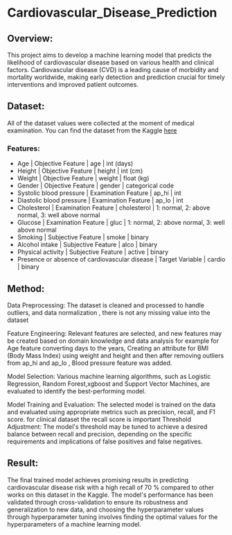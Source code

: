 # Cardiovascular_Disease_Prediction
## Overview:
This project aims to develop a machine learning model that predicts the likelihood of cardiovascular disease based on various health and clinical factors. Cardiovascular disease (CVD) is a leading cause of morbidity and mortality worldwide, making early detection and prediction crucial for timely interventions and improved patient outcomes.

## Dataset:
All of the dataset values were collected at the moment of medical examination.
You can find the dataset from the Kaggle [here](https://www.kaggle.com/datasets/sulianova/cardiovascular-disease-dataset)

### Features:
- Age | Objective Feature | age | int (days)
- Height | Objective Feature | height | int (cm) 
- Weight | Objective Feature | weight | float (kg) 
- Gender | Objective Feature | gender | categorical code 
- Systolic blood pressure | Examination Feature | ap_hi | int 
- Diastolic blood pressure | Examination Feature | ap_lo | int 
- Cholesterol | Examination Feature | cholesterol | 1: normal, 2: above normal, 3: well above normal 
- Glucose | Examination Feature | gluc | 1: normal, 2: above normal, 3: well above normal 
- Smoking | Subjective Feature | smoke | binary 
- Alcohol intake | Subjective Feature | alco | binary 
- Physical activity | Subjective Feature | active | binary 
- Presence or absence of cardiovascular disease | Target Variable | cardio | binary
## Method:
Data Preprocessing: The dataset is cleaned and processed to handle outliers, and data normalization , there is not any missing value into the dataset

Feature Engineering: Relevant features are selected, and new features may be created based on domain knowledge and data analysis for example for Age feature converting days to the years, Creating an attribute for BMI (Body Mass Index) using weight and height and then after removing outliers from ap_hi and ap_lo , Blood pressure feature was added.

Model Selection: Various machine learning algorithms, such as Logistic Regression, Random Forest,xgboost and Support Vector Machines, are evaluated to identify the best-performing model.

Model Training and Evaluation: The selected model is trained on the data and evaluated using appropriate metrics  such as  precision, recall, and F1 score.
for clinical dataset the recall score is important 
Threshold Adjustment: The model's threshold may be tuned to achieve a desired balance between recall and precision, depending on the specific requirements and implications of false positives and false negatives.
## Result:
The final trained model achieves promising results in predicting cardiovascular disease risk with a high recall of 70 % compared to other works on this dataset in the Kaggle. The model's performance has been validated through cross-validation to ensure its robustness and generalization to new data, and choosing the hyperparameter values through hyperparameter tuning involves finding the optimal values for the hyperparameters of a machine learning model.

